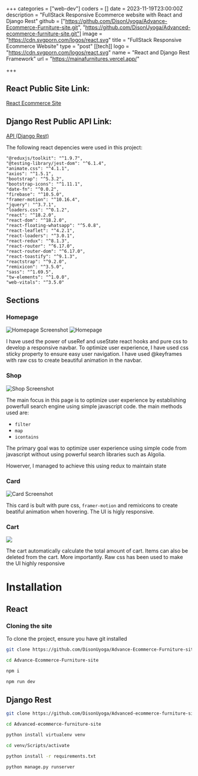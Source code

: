 +++
categories = ["web-dev"]
coders = []
date = 2023-11-19T23:00:00Z
description = "FullStack Responsive Ecommerce website with React and Django Rest"
github = ["https://github.com/DisonUyoga/Advance-Ecommerce-Furniture-site.git", "https://github.com/DisonUyoga/Advanced-ecommerce-furniture-site.git"]
image = "https://cdn.svgporn.com/logos/react.svg"
title = "FullStack Responsive Ecommerce Website"
type = "post"
[[tech]]
logo = "https://cdn.svgporn.com/logos/react.svg"
name = "React and Django Rest Framework"
url = "https://mainafurnitures.vercel.app/"


+++

## React Public Site Link:

[React Ecommerce Site](https://mainafurnitures.vercel.app/)

## Django Rest Public API Link:

[API (Django Rest)](https://obudhodison.pythonanywhere.com/api/products/)

The following react depencies were used in this project:

    "@reduxjs/toolkit": "^1.9.7",
    "@testing-library/jest-dom": "^6.1.4",
    "animate.css": "^4.1.1",
    "axios": "^1.5.1",
    "bootstrap": "^5.3.2",
    "bootstrap-icons": "^1.11.1",
    "date-fn": "^0.0.2",
    "firebase": "^10.5.0",
    "framer-motion": "^10.16.4",
    "jquery": "^3.7.1",
    "loaders.css": "^0.1.2",
    "react": "^18.2.0",
    "react-dom": "^18.2.0",
    "react-floating-whatsapp": "^5.0.8",
    "react-leaflet": "^4.2.1",
    "react-loaders": "^3.0.1",
    "react-redux": "^8.1.3",
    "react-router": "^6.17.0",
    "react-router-dom": "^6.17.0",
    "react-toastify": "^9.1.3",
    "reactstrap": "^9.2.0",
    "remixicon": "^3.5.0",
    "sass": "^1.69.5",
    "tw-elements": "^1.0.0",
    "web-vitals": "^3.5.0"

## Sections

### Homepage

![Homepage Screenshot](https://res.cloudinary.com/dfjpdzsin/image/upload/homepage_xyk6it.png "Homepage Screenshot")
![Homepage](https://res.cloudinary.com/dfjpdzsin/image/upload/v1717225383/mobileScreenhomepage_ovhcpn.png "Homepage Screenshot")

I have used the power of useRef and useState react hooks and pure css to develop a responsive navbar. To optimize user experience, I have used css sticky property to ensure easy user navigation. I have used @keyframes with raw css to create beautiful animation in the navbar.

### Shop

![Shop Screenshot](https://res.cloudinary.com/dfjpdzsin/image/upload/v1717222935/mobileshop_wi5e65.png "Shop Screenshot")

The main focus in this page is to optimize user experience by establishing powerfull search engine using simple javascript code. the main methods used are:

- `filter`
- `map`
- `icontains`

The primary goal was to optimize user experience using simple code from javascript without using powerful search libraries such as Algolia.

Howerver, I managed to achieve this using redux to maintain state

### Card

![Card Screenshot](https://res.cloudinary.com/dfjpdzsin/image/upload/v1717222907/homepagecard_j6pcvf.png "Card Screenshot")

This card is bult with pure css, `framer-motion` and remixicons to create beatiful animation when hovering. The UI is higly responsive.

### Cart

![](https://res.cloudinary.com/dfjpdzsin/image/upload/v1717222773/homecart_zv9lce.png)

The cart automatically calculate the total amount of cart. Items can also be deleted from the cart. More importantly. Raw css has been used to make the UI highly responsive

# Installation

## React

### Cloning the site

To clone the project, ensure you have git installed

```bash
git clone https://github.com/DisonUyoga/Advance-Ecommerce-Furniture-site.git
```

```bash
cd Advance-Ecommerce-Furniture-site
```

```bash
npm i
```

```bash
npm run dev
```

## Django Rest

```bash
git clone https://github.com/DisonUyoga/Advanced-ecommerce-furniture-site.git
```

```bash
cd Advanced-ecommerce-furniture-site
```

```bash
python install virtualenv venv
```

```bash
cd venv/Scripts/activate
```

```bash
python install -r requirements.txt
```

```bash
python manage.py runserver
```
